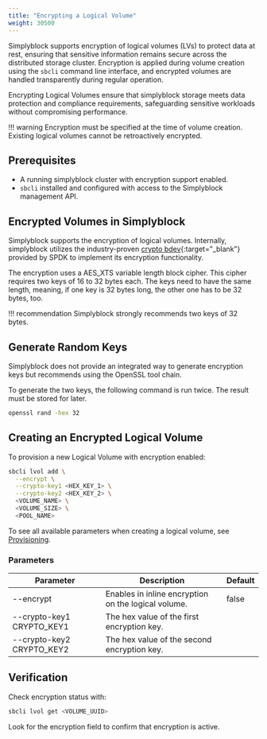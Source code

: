 ```yaml
---
title: "Encrypting a Logical Volume"
weight: 30500
---
```


Simplyblock supports encryption of logical volumes (LVs) to protect data at rest, ensuring that sensitive
information remains secure across the distributed storage cluster. Encryption is applied during volume creation using
the `sbcli` command line interface, and encrypted volumes are handled transparently during regular operation.

Encrypting Logical Volumes ensure that simplyblock storage meets data protection and compliance requirements,
safeguarding sensitive workloads without compromising performance.

!!! warning
    Encryption must be specified at the time of volume creation. Existing logical volumes cannot be retroactively
    encrypted.

## Prerequisites

- A running simplyblock cluster with encryption support enabled.
- `sbcli` installed and configured with access to the Simplyblock management API.

## Encrypted Volumes in Simplyblock

Simplyblock supports the encryption of logical volumes. Internally, simplyblock utilizes the industry-proven
[crypto bdev](https://spdk.io/doc/bdev.html){:target="_blank"} provided by SPDK to implement its encryption
functionality.

The encryption uses a AES_XTS variable length block cipher. This cipher requires two keys of 16 to 32 bytes each. The
keys need to have the same length, meaning, if one key is 32 bytes long, the other one has to be 32 bytes, too.

!!! recommendation
    Simplyblock strongly recommends two keys of 32 bytes.

## Generate Random Keys

Simplyblock does not provide an integrated way to generate encryption keys but recommends using the OpenSSL tool chain.

To generate the two keys, the following command is run twice. The result must be stored for later.

```bash title="Create en Encryption Key"
openssl rand -hex 32
```

## Creating an Encrypted Logical Volume

To provision a new Logical Volume with encryption enabled:

```bash
sbcli lvol add \
  --encrypt \
  --crypto-key1 <HEX_KEY_1> \
  --crypto-key2 <HEX_KEY_2> \
  <VOLUME_NAME> \
  <VOLUME_SIZE> \
  <POOL_NAME>
```

To see all available parameters when creating a logical volume, see [Provisioning](provisioning.md).

### Parameters

| Parameter                     | Description                                         | Default |
|-------------------------------|-----------------------------------------------------|---------|
| --encrypt                     | Enables in inline encryption on the logical volume. | false   |
| --crypto-key1 CRYPTO_KEY1     | The hex value of the first encryption key.          |         |
| --crypto-key2 CRYPTO_KEY2     | The hex value of the second encryption key.         |         |

## Verification

Check encryption status with:

```bash
sbcli lvol get <VOLUME_UUID>
```

Look for the encryption field to confirm that encryption is active.
